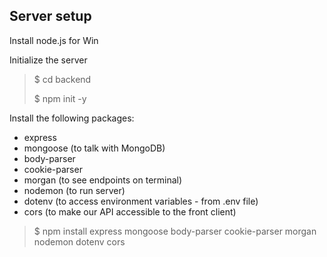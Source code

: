 ## Server setup

Install node.js for Win

Initialize the server
> $ cd backend
>
> $ npm init -y

Install the following packages:

- express
- mongoose (to talk with MongoDB)
- body-parser
- cookie-parser
- morgan (to see endpoints on terminal)
- nodemon (to run server)
- dotenv (to access environment variables - from .env file)
- cors (to make our API accessible to the front client)

> $ npm install express mongoose body-parser cookie-parser morgan nodemon dotenv cors
